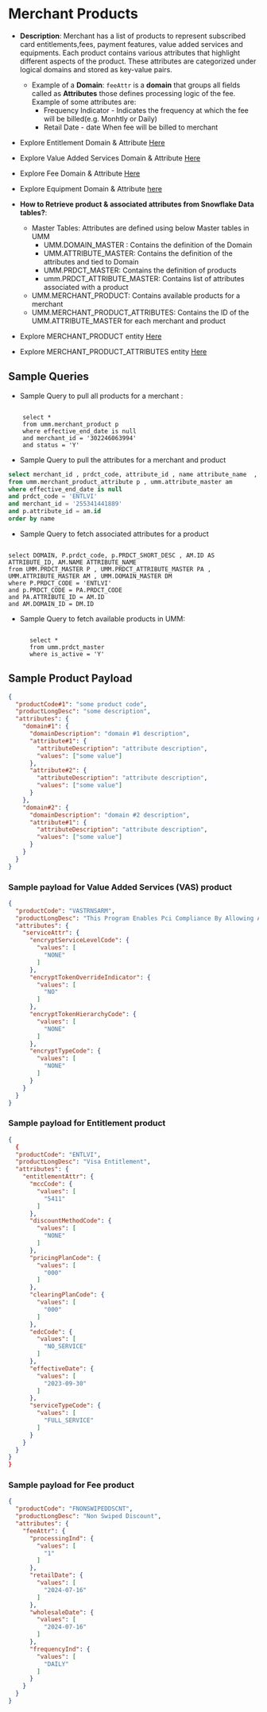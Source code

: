 # Merchant Products

* **Description**: Merchant has a list of products to represent subscribed card entitlements,fees, payment features, value added services and equipments. Each product contains various attributes that highlight different aspects of the product. These attributes are categorized under logical domains and stored as key-value pairs.

  * Example of a **Domain**: `feeAttr` is a **domain** that groups all fields called as **Attributes** those defines  processing logic of the fee. Example of some attributes are:
    * Frequency Indicator - Indicates the frequency at which the fee will be billed(e.g. Monhtly or Daily)
    * Retail Date - date When fee will be billed to merchant

* Explore Entitlement Domain & Attribute [Here](?path=docs/specification/merchant/prodAttributes_Entitlements.md)
* Explore Value Added Services Domain & Attribute [Here](?path=docs/specification/merchant/productAttributes_VAS.md)
* Explore Fee Domain & Attribute [Here](?path=docs/specification/merchant/productAttributes_fees.md)
* Explore Equipment Domain & Attribute [here](?path=docs/specification/merchant/productAttributes_equipment.md)

* **How to Retrieve product & associated attributes from Snowflake Data tables?**:
  * Master Tables: Attributes are defined using below Master tables in UMM
    * UMM.DOMAIN_MASTER : Contains the definition of the Domain
    * UMM.ATTRIBUTE_MASTER: Contains the definition of the attributes and tied to Domain
    * UMM.PRDCT_MASTER: Contains the definition of products
    * umm.PRDCT_ATTRIBUTE_MASTER: Contains list of attributes associated with a product
  * UMM.MERCHANT_PRODUCT: Contains available products for a merchant
  * UMM.MERCHANT_PRODUCT_ATTRIBUTES: Contains the ID of the UMM.ATTRIBUTE_MASTER for each merchant and product

* Explore MERCHANT_PRODUCT entity  [Here](?path=docs/specification/merchant/merchantProduct.md)
* Explore MERCHANT_PRODUCT_ATTRIBUTES entity  [Here](?path=docs/specification/merchant/ProductAttributes.md)

## Sample Queries

* Sample Query to pull all products for a merchant :

```text

    select *
    from umm.merchant_product p 
    where effective_end_date is null 
    and merchant_id = '302246063994' 
    and status = 'Y'

```

* Sample Query to pull the attributes for a merchant and product

```sql
select merchant_id , prdct_code, attribute_id , name attribute_name  , value  
from umm.merchant_product_attribute p , umm.attribute_master am
where effective_end_date is null
and prdct_code = 'ENTLVI'
and merchant_id = '255341441889'
and p.attribute_id = am.id
order by name
```

* Sample Query to fetch associated attributes for a product 

```text

select DOMAIN, P.prdct_code, p.PRDCT_SHORT_DESC , AM.ID AS ATTRIBUTE_ID, AM.NAME ATTRIBUTE_NAME 
from UMM.PRDCT_MASTER P , UMM.PRDCT_ATTRIBUTE_MASTER PA , UMM.ATTRIBUTE_MASTER AM , UMM.DOMAIN_MASTER DM
where P.PRDCT_CODE = 'ENTLVI'
and p.PRDCT_CODE = PA.PRDCT_CODE
and PA.ATTRIBUTE_ID = AM.ID
and AM.DOMAIN_ID = DM.ID

```

* Sample Query to fetch available products in UMM:

```text

      select *  
      from umm.prdct_master 
      where is_active = 'Y'

```

## Sample Product Payload

```json
{
  "productCode#1": "some product code",
  "productLongDesc": "some description",
  "attributes": {
    "domain#1": {
      "domainDescription": "domain #1 description",
      "attribute#1": {
        "attributeDescription": "attribute description",
        "values": ["some value"]
      },
      "attribute#2": {
        "attributeDescription": "attribute description",
        "values": ["some value"]
      }
    },
    "domain#2": {
      "domainDescription": "domain #2 description",
      "attribute#1": {
        "attributeDescription": "attribute description",
        "values": ["some value"]
      }
    }
  }
}
```

### Sample payload for Value Added Services (VAS) product

```json
{
  "productCode": "VASTRNSARM",
  "productLongDesc": "This Program Enables Pci Compliance By Allowing A Merchant To Receive A Daily File Of Transarmor Tokenized Transaction Data.  The Data Included May Contain Authorization Data, Settlement Data, Or Both.",
  "attributes": {
    "serviceAttr": {
      "encryptServiceLevelCode": {
        "values": [
          "NONE"
        ]
      },
      "encryptTokenOverrideIndicator": {
        "values": [
          "NO"
        ]
      },
      "encryptTokenHierarchyCode": {
        "values": [
          "NONE"
        ]
      },
      "encryptTypeCode": {
        "values": [
          "NONE"
        ]
      }
    }
  }
}
```

### Sample payload for Entitlement product

```json
{
  {
  "productCode": "ENTLVI",
  "productLongDesc": "Visa Entitlement",
  "attributes": {
    "entitlementAttr": {
      "mccCode": {
        "values": [
          "5411"
        ]
      },
      "discountMethodCode": {
        "values": [
          "NONE"
        ]
      },
      "pricingPlanCode": {
        "values": [
          "000"
        ]
      },
      "clearingPlanCode": {
        "values": [
          "000"
        ]
      },
      "edcCode": {
        "values": [
          "NO_SERVICE"
        ]
      },
      "effectiveDate": {
        "values": [
          "2023-09-30"
        ]
      },
      "serviceTypeCode": {
        "values": [
          "FULL_SERVICE"
        ]
      }
    }
  }
}
}
```

### Sample payload for Fee product

```json
{
  "productCode": "FNONSWIPEDDSCNT",
  "productLongDesc": "Non Swiped Discount",
  "attributes": {
    "feeAttr": {
      "processingInd": {
        "values": [
          "1"
        ]
      },
      "retailDate": {
        "values": [
          "2024-07-16"
        ]
      },
      "wholesaleDate": {
        "values": [
          "2024-07-16"
        ]
      },
      "frequencyInd": {
        "values": [
          "DAILY"
        ]
      }
    }
  }
}
```
